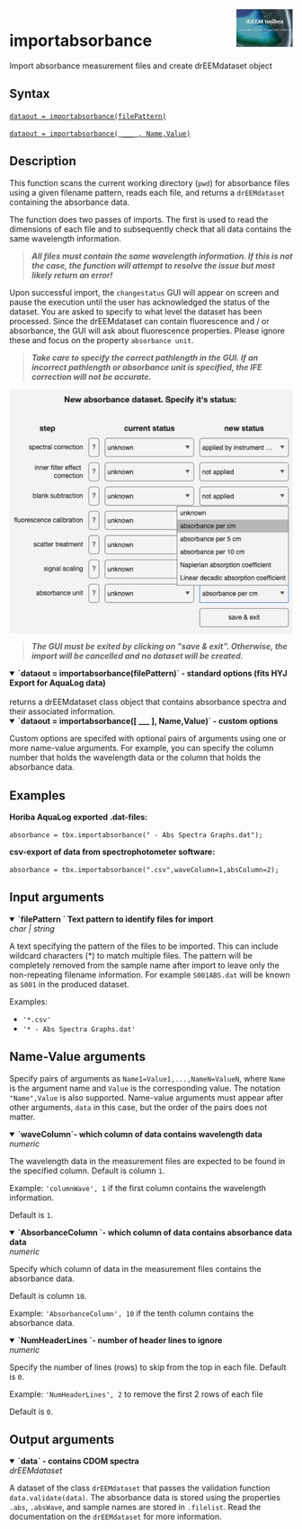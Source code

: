  <img src="top right corner logo.png" width="100" height="auto" align="right"/>

# importabsorbance
Import absorbance measurement files and create drEEMdataset object



## Syntax
[`dataout = importabsorbance(filePattern)`](#syntax1)

[`dataout = importabsorbance( ___ , Name,Value)`](#syntax2)



## Description

This function scans the current working directory (`pwd`) for absorbance files using a given filename pattern, reads each file, and returns a `drEEMdataset` containing the absorbance data.

The function does two passes of imports. The first is used to read the dimensions of each file and to subsequently check that all data contains the same wavelength information.

> ***All files must contain the same wavelength information. If this is not the case, the function will attempt to resolve the issue but most likely return an error!***

Upon successful import, the `changestatus` GUI will appear on screen and pause the execution until the user has acknowledged the status of the dataset. You are asked to specify to what level the dataset has been processed. Since the drEEMdataset can contain fluorescence and / or absorbance, the GUI will ask about fluorescence properties. Please ignore these and focus on the property `absorbance unit`.

> ***Take care to specify the correct pathlength in the GUI. If an incorrect pathlength or absorbance unit is specified, the IFE correction will not be accurate.***

 <img src="newabsdata.png" width="auto" height="auto" align="center"/>

> ***The GUI must be exited by clicking on "save & exit". Otherwise, the import will be cancelled and no dataset will be created.***


<details open>
<summary><b>
`dataout = importabsorbance(filePattern)` - standard options (fits HYJ Export for AquaLog data)</b>
</summary>
<a name="syntax1"></a><br>
returns a drEEMdataset class object that contains absorbance spectra and   their associated information.


<details open>
<summary><b>
`dataout = importabsorbance([ ___ ], Name,Value)` - custom options</b>
</summary>
<a name="syntax2"></a>

Custom options are specifed with optional pairs of arguments using one or more name-value arguments. For example, you can specify the column number that holds the wavelength data or the column that holds the absorbance data.


## Examples

<strong>Horiba AquaLog exported .dat-files:</strong>

`absorbance = tbx.importabsorbance(" - Abs Spectra Graphs.dat");`
      
<strong>csv-export of data from spectrophotometer software:</strong>

`absorbance = tbx.importabsorbance(".csv",waveColumn=1,absColumn=2);`

## Input arguments
<details open>
    <summary><b>`filePattern ` Text pattern to identify files for import</b></summary>
    <i>char | string</i>
        
A text specifying the pattern of the files to be imported. This can include wildcard characters (*) to match multiple files. The pattern will be completely removed from the sample name after import to leave only the non-repeating filename information. For example `S001ABS.dat` will be known as `S001` in the produced dataset.

Examples:

* `'*.csv'`
* `'* - Abs Spectra Graphs.dat'`

</details>

## Name-Value arguments
Specify pairs of arguments as `Name1=Value1,...,NameN=ValueN`, where `Name` is the argument name and `Value` is the corresponding value. The notation `"Name",Value` is also supported. Name-value arguments must appear after other arguments, `data` in this case, but the order of the pairs does not matter. 
<a name="NameValue"></a>


<details open>
    <summary><b>`waveColumn`- which column of data contains wavelength data</b></summary>
    <i>numeric</i>
    
The wavelength data in the measurement files are expected to be found in the specified column. Default is column `1`.<br>


Example: `'columnWave', 1` if the first column contains the wavelength information.

Default is `1`.

</details>

<details open>
    <summary><b>`AbsorbanceColumn `- which column of data contains absorbance data data</b></summary>
    <i>numeric</i>

Specify which column of data in the measurement files contains the absorbance data. 

Default is column `10`.


Example: `'AbsorbanceColumn', 10` if the tenth column contains the absorbance data.
    
</details>

<details open>
    <summary><b>`NumHeaderLines `- number of header lines to ignore</b></summary>
    <i>numeric</i>

Specify the number of  lines (rows) to skip from the top in each file. Default is `0`.<br>

Example: `'NumHeaderLines', 2` to remove the first 2 rows of each file<br>

Default is `0`.

</details>

## Output arguments
<details open>
    <summary><b>`data` - contains CDOM spectra </b></summary>
    <i>drEEMdataset</i>
        
A dataset of the class `drEEMdataset` that passes the validation function `data.validate(data)`.
The absorbance data is stored using the properties `.abs`, `.absWave`, and sample names are stored in `.filelist`. Read the documentation on the `drEEMdataset` for more information.

</details>